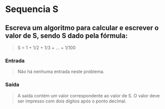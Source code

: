 <h1> Sequencia S </h1>

## Escreva um algoritmo para calcular e escrever o valor de S, sendo S dado pela fórmula:
> S = 1 + 1/2 + 1/3 + … + 1/100

### Entrada
> Não há nenhuma entrada neste problema.

### Saída
> A saída contém um valor correspondente ao valor de S. 
> O valor deve ser impresso com dois dígitos após o ponto decimal.

